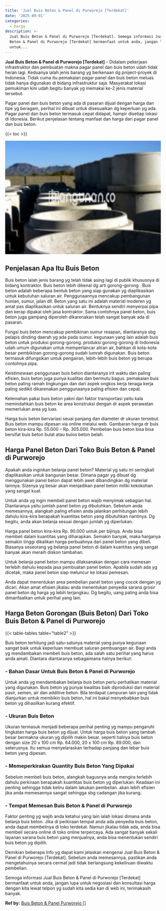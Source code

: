 ```yaml
---
title: 'Jual Buis Beton & Panel di Purworejo [Terdekat]'
date: '2025-09-01'
categories:
  - harga
description: >-
  Jual Buis Beton & Panel di Purworejo [Terdekat]. Semoga informasi Jual Buis
  Beton & Panel di Purworejo [Terdekat] bermanfaat untuk anda, jangan lupa
  untuk...
---
```


**Jual Buis Beton & Panel di Purworejo \[Terdekat\]** – Didalam pekerjaan infrastruktur dan pembuatan makna pagar panel dan buis beton udah tidak heran lagi. Keduanya ialah jenis barang yg berkenaan dg project-proyek di Indonesia. Tidak cuma itu pemakaian pagar panel dan buis beton meluas tidak hanya digunakan di bidang infrastruktur saja. Masyarakat lokasi pemukiman kini udah begitu banyak yg memakai ke-2 jenis material tersebut.

Pagar panel dan buis beton yang ada di pasaran dijual dengan harga dan tipe yg beragam, perihal ini dibuat untuk disesuaikan dg keperluan yg ada. Pagar panel dan buis beton termasuk cepat didapat, hampir disetiap lokasi di Idonesia. Berikut penjelasan tentang manfaat dan harga dari pagar panel dan buis beton.

{{< toc >}}

![Jual Buis Beton & Panel di Purworejo [Terdekat]](/images/jual-panel-buis-beton-murah-58.png)

## Penjelasan Apa Itu Buis Beton

Buis beton ialah jenis barang yg telah tidak asing lagi di publik khususnya di bidang kontraktor. Buis beton lebih dikenal dg arti gorong-gorong . Buis beton adalah beberapa bentuk beton yang siap gunakan yg diaplikasikan untuk kebutuhan saluran air. Penggunaannya mencakup pembangunan hunian, sumur, jalan dll. Beton yang satu ini adalah material moderen yg amat pas diaplikasikan untuk saluran air. Bentuknya sendiri menyerpai pipa dan kerap dipakai oleh jasa kontraktor. Sama contohnya panel beton, buis beton juga gampang diperoleh dikarenakan telah sangat banyak ada di pasaran.

Fungsi buis beton mencakup pembikinan sumur resapan, diantaranya sbg pelapis dinding daerah yg ada pada sumur. kegunaan yang lain adalah buis beton untuk produksi gorong-gorong. produksi gorong-gorong di Indonesia udah umum digunakan untuk memperlancar aliran air, bahkan di kota-kota besar pembikinan gorong-gorong sudah lumrah digunakan. Buis beton termasuk difungsikan untuk pengairan, lebih-lebih buis beton yg berupa contohnya pipa.

Keistimewaan penggunaan buis beton diantaranya irit waktu dan paling efisien, buis beton juga punya kualitas dan bermutu bagus. pemakaian buis beton paling ramah lingkungan dan dari aspek ongkos kerja tenaga kerja paling sedikit dikarenakan penggunaanya paling efisien dan cepat.

Kelemahan pakai buis beton yakni dari faktor transportasi yaitu kala memindahkan buis beton ke area konstruksi dengan dr aspek perawatan memerlukan area yg luas.

Harga buis beton bervariasi seuai panjang dan diameter dr ukuran tersebut. Buis beton mampu dipesan via online melalui web. Gambaran harga dr buis beton kira-kira Rp. 55.000 – Rp. 305.000. Pembelian buis beton bisa bisa bersifat buis beton bulat atau buios beton belah.

## Harga Panel Beton Dari Toko Buis Beton & Panel di Purworejo

Apakah anda inginkan belanja panel beton? Material yg satu ini seringkali diaplikasikan untuk bangunan besar. Dimana pagar yg dibuat dg menggunakan panel beton dapat lebih awet dibandingkan dg material lainnya. Sizenya yg besar akan menjadikan panel beton miliki kekokohan yang sangat kuat.

Untuk anda yg ingin membeli panel beton wajib menyimak sebagian hal. Diantaranya yaitu jumlah panel beton yg dibutuhkan. Sebelum anda memesannya, alangkah paling efisien anda jalankan perhitungan lebih dahulu kira-kira berapakah kuantitas beton yang dibutuhkan nantinya. Dg begitu, anda akan belanja sesuai dengan jumlah yg diperlukan.

Harga panel beton kira-kira Rp. 90.000 untuk per bijinya. Anda bisa membeli dalam kuantitas yang diharapkan. Semakin banyak, maka harganya semakin tinggi dikalikan harga perbuahnya dari panel beton yang dibeli. Biasanya seseorang yg belanja panel beton di dalam kuantitas yang sangat banyak akan meraih diskon tambahan.

Untuk belanja panel beton mampu dilaksanakan dengan cara memesan terlebih dahulu kepada jasa pembuatan panel beton. Apabila sudah ada yg dicetak, maka panel beton siap meluncur ke lokasi pemesan.

Anda dapat menentukan area pembelian panel beton yang cocok dengan yg dicari. Akan amat efisien jikalau anda menentukan penyedia sarana grosir panel beton dg harga yg lebih terjangkau. Dg begitu, uang paling anda bisa dimanfaatkan untuk perihal yang lain.

## Harga Beton Gorongan (Buis Beton) Dari Toko Buis Beton & Panel di Purworejo

{{< table-tables table="table2" >}}

Buis beton terhitung jadi satu-satunya material yang punya kegunaan sangat baik untuk keperluan membuat saluran pembuangan air. Bagi anda yg mendambakan membeli buis beton, ada salah satu perihal yang harus anda amati. Diantara diantaranya sebagaimana halnya berikut:

### \- Bahan Dasar Untuk Buis Beton & Panel di Purworejo

Untuk anda yg mendambakan belanja buis beton perlu perhatikan material yang digunakan. Buis beton yg punyai kwalitas baik diproduksi dari material pasir, semen, air dan additive beton. Bila terdapat campuran lain yang tidak dianjurkan untuk membikin buis beton, hal ini bakal menyebabkan buis beton yg dihasilkan kurang efektif.

### \- Ukuran Buis Beton

Ukuran termasuk menjadi beberapa perihal penting yg mampu pengaruhi tingkatan harga buis beton yg dijual. Untuk harga buis beton yang tambah besar bermakna ukuran yg dipilih makin besar. seperti halnya buis beton dengan size 20 x 100 cm Rp. 64.000, 20 x 100 cm Rp. 89.000, dan seterusnya. Itu semua menyelaraskan terhadap panjang dan lebar buis beton yang dipesan.

### \- Memeperkirakan Quantity Buis Beton Yang Dipakai

Sebelum membeli buis beton, alangkah bagusnya anda mengira terlebih dahulu perkiraan berapakah kuantitas buis beton yg diperlukan. Keadaan ini penting sehingga tidak keliru dalam lakukan pembelian. akan lebih efisien jika anda memesannya sangat sehingga sbg cadangan jika kurang.

### \- Tempat Memesan Buis Beton & Panel di Purworejo

Faktor penting yg wajib anda ketahui yang lain ialah lokasi dimana anda belanja buis beton. Jika di perkiraan tempat anda ada penyedia buis beton, anda dapat membelinya di toko terdekat. Namun jikalau tidak ada, anda bisa membeli secara online di toko online terpercaya. Ada sangat banyak sekali layanan sarana buis beton yang menjualnya, anda bisa menentukan sendiri buis beton yg dipilih.

Demikian beberapa Info yg dapat kami jelaskan mengenai Jual Buis Beton & Panel di Purworejo \[Terdekat\]. Sebelum anda memesannya, pastikan anda mengetahuinya secara cermat jadi tidak berlangsung kekeliruan diwaktu pembelian.

Semoga informasi Jual Buis Beton & Panel di Purworejo \[Terdekat\] bermanfaat untuk anda, jangan lupa untuk negosiasi dan konsultasi harga dengan kita lewat telpon yg sudah kita sedia kan di web ini, terimakasih banyak.

**Ref by:** [Buis Beton & Panel Purworejo []](https://id.wikipedia.org/wiki/Buis)
